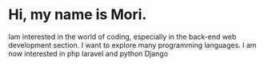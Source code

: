 # Hi, my name is Mori. 
Iam interested in the world of coding, especially in the back-end web development section. I want to explore many programming languages. I am now interested in php laravel and python Django
